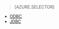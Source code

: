 > [AZURE.SELECTOR]
- [ODBC](../articles/hdinsight/hdinsight-connect-excel-hive-ODBC-driver.md)
- [JDBC](../articles/hdinsight/hdinsight-connect-hive-jdbc-driver.md)


